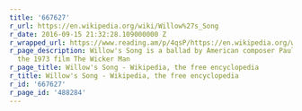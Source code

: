 ```yaml
---
title: '667627'
r_url: https://en.wikipedia.org/wiki/Willow%27s_Song
r_date: 2016-09-15 21:32:28.109000000 Z
r_wrapped_url: https://www.reading.am/p/4qsP/https://en.wikipedia.org/wiki/Willow%27s_Song
r_page_description: Willow's Song is a ballad by American composer Paul Giovanni for
  the 1973 film The Wicker Man
r_page_title: Willow's Song - Wikipedia, the free encyclopedia
r_title: Willow's Song - Wikipedia, the free encyclopedia
r_id: '667627'
r_page_id: '488284'
---
```


